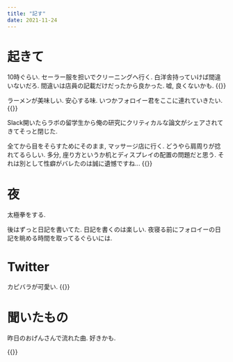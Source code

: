 ```yaml
---
title: "記す"
date: 2021-11-24
---
```


# 起きて
10時ぐらい. セーラー服を担いでクリーニングへ行く. 白洋舎持っていけば間違いないだろ. 間違いは店員の記載だけだったから良かった. 嘘, 良くないかも.
{{<tweet user="dango_bot" id="1463351287462830083">}}

ラーメンが美味しい. 安心する味. いつかフォロイー君をここに連れていきたい.
{{<tweet user="dango_bot" id="1463540796733362182">}}

Slack開いたらラボの留学生から俺の研究にクリティカルな論文がシェアされてきてそっと閉じた.

全てから目をそらすためにそのまま, マッサージ店に行く. どうやら肩周りが捻れてるらしい. 多分, 座り方というか机とディスプレイの配置の問題だと思う. それは別として性癖がバレたのは誠に遺憾ですね...
{{<tweet user="dango_bot" id="1463415745593765892">}}

# 夜
太極拳をする.

後はずっと日記を書いてた. 日記を書くのは楽しい. 夜寝る前にフォロイーの日記を眺める時間を取ってるぐらいには.
# Twitter
カピバラが可愛い.
{{<tweet user="dango_bot" id="1463179787560644608">}}

# 聞いたもの
昨日のおげんさんで流れた曲. 好きかも.

{{<bandcamp-track id="3825818362" layout="large">}}